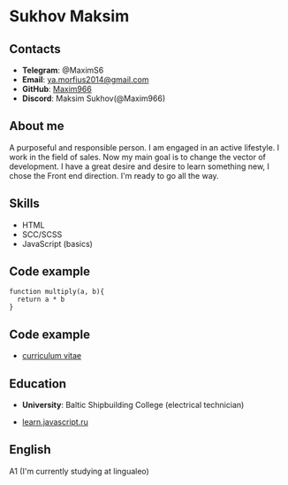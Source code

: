 # **Sukhov Maksim**

## **Contacts**

* **Telegram**: @MaximS6
* **Email**: ya.morfius2014@gmail.com
* **GitHub**: [Maxim966](https://github.com/Maxim966)
* **Discord**: Maksim Sukhov(@Maxim966)

## **About me**

A purposeful and responsible person. I am engaged in an active lifestyle. I work in the field of sales. Now my main goal is to change the vector of development. I have a great desire and desire to learn something new, I chose the Front end direction. I'm ready to go all the way.

## **Skills**

* HTML
* SCC/SCSS
* JavaScript (basics)


## **Code example**

```
function multiply(a, b){
  return a * b
}
```

## **Code example**

* [сurriculum vitae](https://github.com/Maxim966/rsschool-cv)

## **Education**

* **University**: Baltic Shipbuilding College (electrical technician) 

* [learn.javascript.ru](https://learn.javascript.ru/)

## **English**

A1 (I'm currently studying at lingualeo)